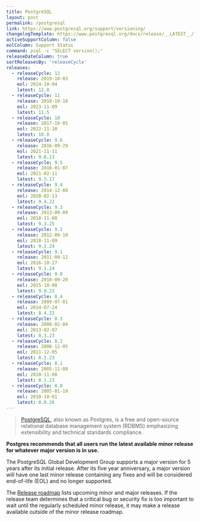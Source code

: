 ```yaml
---
title: PostgreSQL
layout: post
permalink: /postgresql
link: https://www.postgresql.org/support/versioning/
changelogTemplate: https://www.postgresql.org/docs/release/__LATEST__/
activeSupportColumn: false
eolColumn: Support Status
command: psql -c "SELECT version();"
releaseDateColumn: true
sortReleasesBy: 'releaseCycle'
releases:
  - releaseCycle: 12
    release: 2019-10-03
    eol: 2024-10-04
    latest: 12.0
  - releaseCycle: 11
    release: 2018-10-18
    eol: 2023-11-09
    latest: 11.5
  - releaseCycle: 10
    release: 2017-10-05
    eol: 2022-11-10
    latest: 10.8
  - releaseCycle: 9.6
    release: 2016-09-29
    eol: 2021-11-11
    latest: 9.6.13
  - releaseCycle: 9.5
    release: 2016-01-07
    eol: 2021-02-11
    latest: 9.5.17
  - releaseCycle: 9.4
    release: 2014-12-08
    eol: 2020-02-13
    latest: 9.4.22
  - releaseCycle: 9.3
    release: 2013-09-09
    eol: 2018-11-08
    latest: 9.3.25
  - releaseCycle: 9.2
    release: 2012-09-10
    eol: 2018-11-09
    latest: 9.2.24
  - releaseCycle: 9.1
    release: 2011-09-12
    eol: 2016-10-27
    latest: 9.1.24
  - releaseCycle: 9.0
    release: 2010-09-20
    eol: 2015-10-08
    latest: 9.0.23
  - releaseCycle: 8.4
    release: 2009-07-01
    eol: 2014-07-24
    latest: 8.4.22
  - releaseCycle: 8.3
    release: 2008-02-04
    eol: 2013-02-07
    latest: 8.3.23
  - releaseCycle: 8.2
    release: 2006-12-05
    eol: 2011-12-05
    latest: 8.2.23
  - releaseCycle: 8.1
    release: 2005-11-08
    eol: 2010-11-08
    latest: 8.1.23
  - releaseCycle: 8.0
    release: 2005-01-19
    eol: 2010-10-01
    latest: 8.0.26
---
```


> [PostgreSQL](https://www.postgresql.org/), also known as Postgres, is a free and open-source relational database management system (RDBMS) emphasizing extensibility and technical standards compliance.

**Postgres recommends that all users run the latest available minor release for whatever major version is in use.**

The PostgreSQL Global Development Group supports a major version for 5 years after its initial release. After its five year anniversary, a major version will have one last minor release containing any fixes and will be considered end-of-life (EOL) and no longer supported.

The [Release roadmap](https://www.postgresql.org/developer/roadmap/) lists upcoming minor and major releases. If the release team determines that a critical bug or security fix is too important to wait until the regularly scheduled minor release, it may make a release available outside of the minor release roadmap.
